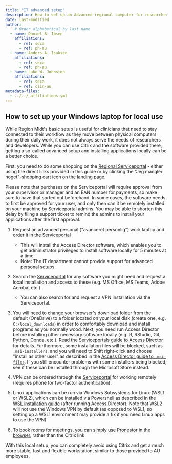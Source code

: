 ```yaml
---
title: "IT advanced setup"
description: How to set up an Advanced regional computer for researchers and developers.
date: last-modified
author:
    # Order alphabetical by last name
  - name: Daniel B. Ibsen
    affiliations: 
      - ref: sdca
      - ref: ph-au
  - name: Anders A. Isaksen
    affiliations: 
      - ref: sdca
      - ref: ph-au
  - name: Luke W. Johnston
    affiliations:
      - ref: sdca
      - ref: clin-au
metadata-files: 
  - ../../_affiliations.yml
---
```


## How to set up your Windows laptop for local use
While Region Midt's basic setup is useful for clinicians that need to stay connected to their workflow
as they move between physical computers during their daily work, it does
not always serve the needs of researchers and developers. While you can use
Citrix and the software provided there, getting a so-called advanced
setup and installing applications locally can be a better choice.

First, you need to do some shopping on the [Regional
Serviceportal](https://regionmidtjylland.service-now.com/rmsp?id=rmsp_sc_category&sys_id=5cc7a91d8747b450d195ecec3fbb3555) -
either using the direct links provided in this guide or by clicking the
"Jeg mangler noget"-shopping cart icon on the [landing
page](https://regionmidtjylland.service-now.com/rmsp).

Please note that purchases on the Serviceportal will require approval
from your supervisor or manager and an EAN number for payments, so make
sure to have that sorted out beforehand. In some cases, the software
needs to first be approved for your user, and only then can it be
remotely installed on your machine by Serviceportal admins. You may be
able to shorten this delay by filing a support ticket to remind the
admins to install your applications after the first approval.

1.  Request an advanced personal ("avanceret personlig") work laptop and
    order it in the
    [Serviceportal](https://regionmidtjylland.service-now.com/rmsp?id=rmsp_sc_cat_item_guide&sys_id=389e1446db7b3b009ec79532ca9619cc&sysparm_category=5cc7a91d8747b450d195ecec3fbb3555)

    -   This will install the Access Director software, which enables
        you to get administrator privileges to install software locally
        for 5 minutes at a time.
    -   Note: The IT department cannot provide support for advanced
        personal setups.

2.  Search the
    [Serviceportal](https://regionmidtjylland.service-now.com/rmsp?id=rmsp_sc_category&sys_id=5cc7a91d8747b450d195ecec3fbb3555)
    for any software you might need and request a local installation and
    access to these (e.g. MS Office, MS Teams, Adobe Acrobat etc.).

    -   You can also search for and request a VPN installation via the
        Serviceportal.

3.  You will need to change your browser's download folder from the
    default (OneDrive) to a folder located on your local disk (create
    one, e.g. `C:/local_downloads`) in order to comfortably download and
    install programs as you normally wood. Next, you need run Access
    Director before installing other necessary software locally (e.g. R,
    RStudio, Git, Python, Conda, etc.). Read the [Serviceportals guide
    to Access
    Director](https://regionmidtjylland.service-now.com/kb?id=kb_article_view&sysparm_article=KB0014890)
    for details. Furthermore, some installation files will be blocked,
    such as `.msi-installers`, and you will need to Shift right-click
    and choose "install as other user" as described in the [Access
    Director guide to
    `.msi-files`](https://regionmidtjylland.service-now.com/kb?id=kb_article_view&sysparm_article=KB0014890).
    If you still encounter problems with some installers being blocked,
    see if these can be installed through the Microsoft Store instead.

4.  VPN can be ordered through the
    [Serviceportal](https://regionmidtjylland.service-now.com/rmsp?id=rmsp_sc_cat_item&sys_id=3b7b0709dbd613c09e1bf7671d961939&sysparm_category=70db0bb7db48034037f2ff461d9619e2)
    for working remotely (requires phone for two-factor authentication).

5.  Linux applications can be run via Windows Subsystems for Linux (WSL1
    or WSL2), which can be installed via Powershell as described in the
    [WSL installation
    guide](https://learn.microsoft.com/en-us/windows/wsl/install) (after
    running Access Director). Note that WSL2 will not use the Windows
    VPN by default (as opposed to WSL1, so setting up a WSL1 environment
    may provide a fix if you need Linux apps to use the VPN).

6.  To book rooms for meetings, you can simply use [Pronestor in the
    browser](http://lokaler.rm.dk/), rather than the Citrix link.

With this local setup, you can completely avoid using Citrix and get a
much more stable, fast and flexible workstation, similar to those
provided to AU employees.
